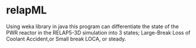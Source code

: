 # relapML

Using weka library in java this program can differentiate the state of the PWR reactor in the RELAP5-3D simulation into 3 states; Large-Break Loss of Coolant
Accident,or Small break LOCA, or steady.
